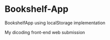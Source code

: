 # Bookshelf-App
BookshelfApp using localStorage implementation

My dicoding front-end web submission
